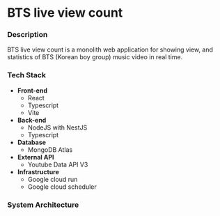 # BTS live view count

### Description

BTS live view count is a monolith web application for showing view, and statistics of BTS (Korean boy group) music video in real time.

### Tech Stack

- **Front-end**
  - React
  - Typescript
  - Vite
- **Back-end**
  - NodeJS with NestJS
  - Typescript
- **Database**
  - MongoDB Atlas
- **External API**
  - Youtube Data API V3
- **Infrastructure**
  - Google cloud run
  - Google cloud scheduler

### System Architecture



